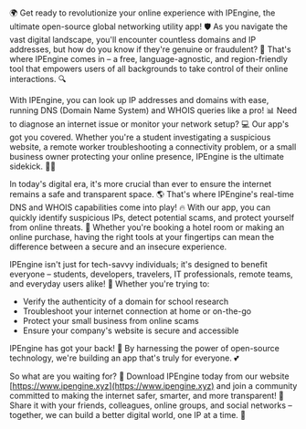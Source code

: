 🌍 Get ready to revolutionize your online experience with IPEngine, the ultimate open-source global networking utility app! 🛡️ As you navigate the vast digital landscape, you'll encounter countless domains and IP addresses, but how do you know if they're genuine or fraudulent? 💸 That's where IPEngine comes in – a free, language-agnostic, and region-friendly tool that empowers users of all backgrounds to take control of their online interactions. 🔍

With IPEngine, you can look up IP addresses and domains with ease, running DNS (Domain Name System) and WHOIS queries like a pro! 📊 Need to diagnose an internet issue or monitor your network setup? 💻 Our app's got you covered. Whether you're a student investigating a suspicious website, a remote worker troubleshooting a connectivity problem, or a small business owner protecting your online presence, IPEngine is the ultimate sidekick. 👨‍💻

In today's digital era, it's more crucial than ever to ensure the internet remains a safe and transparent space. 🌎 That's where IPEngine's real-time DNS and WHOIS capabilities come into play! 🔥 With our app, you can quickly identify suspicious IPs, detect potential scams, and protect yourself from online threats. 💪 Whether you're booking a hotel room or making an online purchase, having the right tools at your fingertips can mean the difference between a secure and an insecure experience.

IPEngine isn't just for tech-savvy individuals; it's designed to benefit everyone – students, developers, travelers, IT professionals, remote teams, and everyday users alike! 👫 Whether you're trying to:

* Verify the authenticity of a domain for school research
* Troubleshoot your internet connection at home or on-the-go
* Protect your small business from online scams
* Ensure your company's website is secure and accessible

IPEngine has got your back! 🤝 By harnessing the power of open-source technology, we're building an app that's truly for everyone. 💕

So what are you waiting for? 🎉 Download IPEngine today from our website [https://www.ipengine.xyz](https://www.ipengine.xyz) and join a community committed to making the internet safer, smarter, and more transparent! 🚀 Share it with your friends, colleagues, online groups, and social networks – together, we can build a better digital world, one IP at a time. 💪